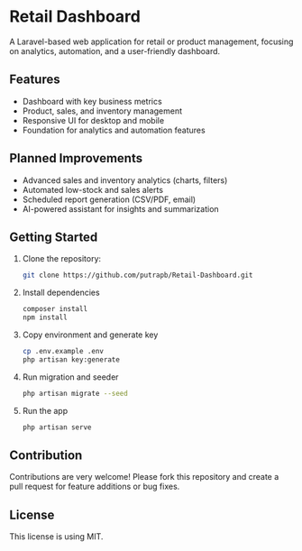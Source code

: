# Retail Dashboard

A Laravel-based web application for retail or product management, focusing on analytics, automation, and a user-friendly dashboard.

## Features

- Dashboard with key business metrics
- Product, sales, and inventory management
- Responsive UI for desktop and mobile
- Foundation for analytics and automation features

## Planned Improvements

- Advanced sales and inventory analytics (charts, filters)
- Automated low-stock and sales alerts
- Scheduled report generation (CSV/PDF, email)
- AI-powered assistant for insights and summarization

## Getting Started

1. Clone the repository:
   ```bash
   git clone https://github.com/putrapb/Retail-Dashboard.git
2. Install dependencies
   ```bash
   composer install
   npm install
3. Copy environment and generate key
   ```bash
   cp .env.example .env
   php artisan key:generate
4. Run migration and seeder
   ```bash
   php artisan migrate --seed
5. Run the app
   ```bash
   php artisan serve

## Contribution
Contributions are very welcome! Please fork this repository and create a pull request for feature additions or bug fixes.

## License
This license is using MIT.
